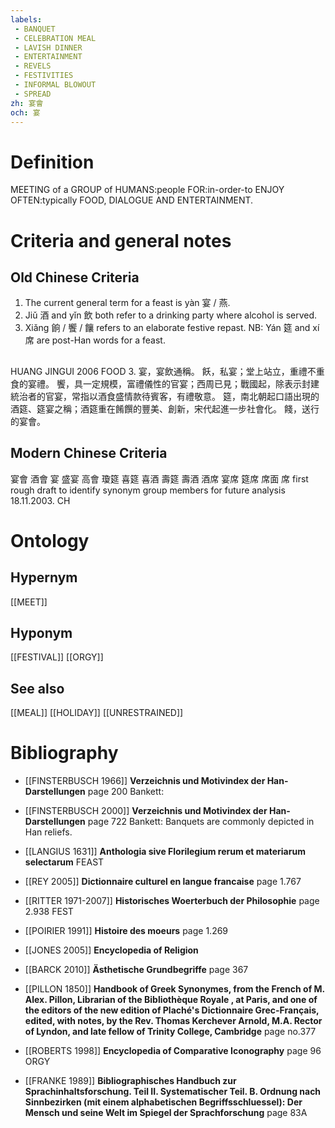 ```yaml
---
labels: 
 - BANQUET
 - CELEBRATION MEAL
 - LAVISH DINNER
 - ENTERTAINMENT
 - REVELS
 - FESTIVITIES
 - INFORMAL BLOWOUT
 - SPREAD
zh: 宴會
och: 宴
---
```


# Definition
MEETING of a GROUP of HUMANS:people FOR:in-order-to ENJOY OFTEN:typically FOOD, DIALOGUE AND ENTERTAINMENT.
# Criteria and general notes
## Old Chinese Criteria
1. The current general term for a feast is yàn 宴 / 燕.
2. Jiǔ 酒 and yǐn 飲 both refer to a drinking party where alcohol is served.
3. Xiǎng 餉 / 饗 / 饟 refers to an elaborate festive repast.
NB: Yán 筵 and xí 席 are post-Han words for a feast.
## 
HUANG JINGUI 2006
FOOD 3.
宴，宴飲通稱。
飫，私宴；堂上站立，重禮不重食的宴禮。
饗，具一定規模，富禮儀性的官宴；西周已見；戰國起，除表示封建統治者的官宴，常指以酒食盛情款待賓客，有禮敬意。
筵，南北朝起口語出現的酒筵、筵宴之稱；酒筵重在餚饌的豐美、創新，宋代起進一步社會化。
餞，送行的宴會。
## Modern Chinese Criteria
宴會
酒會
宴
盛宴
高會
瓊筵
喜筵
喜酒
壽筵
壽酒
酒席
宴席
筵席
席面
席
first rough draft to identify synonym group members for future analysis 18.11.2003. CH
# Ontology

## Hypernym
[[MEET]]
## Hyponym
[[FESTIVAL]]
[[ORGY]]
## See also
[[MEAL]]
[[HOLIDAY]]
[[UNRESTRAINED]]
# Bibliography
- [[FINSTERBUSCH 1966]]
**Verzeichnis und Motivindex der Han-Darstellungen** page 200
Bankett:
- [[FINSTERBUSCH 2000]]
**Verzeichnis und Motivindex der Han-Darstellungen** page 722
Bankett:
Banquets are commonly depicted in Han reliefs.
- [[LANGIUS 1631]]
**Anthologia sive Florilegium rerum et materiarum selectarum** 
FEAST
- [[REY 2005]]
**Dictionnaire culturel en langue francaise** page 1.767

- [[RITTER 1971-2007]]
**Historisches Woerterbuch der Philosophie** page 2.938
FEST
- [[POIRIER 1991]]
**Histoire des moeurs** page 1.269

- [[JONES 2005]]
**Encyclopedia of Religion** 

- [[BARCK 2010]]
**Ästhetische Grundbegriffe** page 367

- [[PILLON 1850]]
**Handbook of Greek Synonymes, from the French of M. Alex. Pillon, Librarian of the Bibliothèque Royale , at Paris, and one of the editors of the new edition of Plaché's Dictionnaire Grec-Français, edited, with notes, by the Rev. Thomas Kerchever Arnold, M.A. Rector of Lyndon, and late fellow of Trinity College, Cambridge** page no.377

- [[ROBERTS 1998]]
**Encyclopedia of Comparative Iconography** page 96
ORGY
- [[FRANKE 1989]]
**Bibliographisches Handbuch zur Sprachinhaltsforschung. Teil II. Systematischer Teil. B. Ordnung nach Sinnbezirken (mit einem alphabetischen Begriffsschluessel): Der Mensch und seine Welt im Spiegel der Sprachforschung** page 83A
